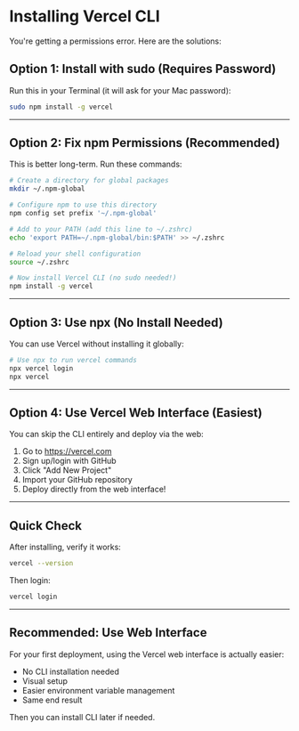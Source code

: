 # Installing Vercel CLI

You're getting a permissions error. Here are the solutions:

## Option 1: Install with sudo (Requires Password)

Run this in your Terminal (it will ask for your Mac password):

```bash
sudo npm install -g vercel
```

---

## Option 2: Fix npm Permissions (Recommended)

This is better long-term. Run these commands:

```bash
# Create a directory for global packages
mkdir ~/.npm-global

# Configure npm to use this directory
npm config set prefix '~/.npm-global'

# Add to your PATH (add this line to ~/.zshrc)
echo 'export PATH=~/.npm-global/bin:$PATH' >> ~/.zshrc

# Reload your shell configuration
source ~/.zshrc

# Now install Vercel CLI (no sudo needed!)
npm install -g vercel
```

---

## Option 3: Use npx (No Install Needed)

You can use Vercel without installing it globally:

```bash
# Use npx to run vercel commands
npx vercel login
npx vercel
```

---

## Option 4: Use Vercel Web Interface (Easiest)

You can skip the CLI entirely and deploy via the web:
1. Go to https://vercel.com
2. Sign up/login with GitHub
3. Click "Add New Project"
4. Import your GitHub repository
5. Deploy directly from the web interface!

---

## Quick Check

After installing, verify it works:

```bash
vercel --version
```

Then login:

```bash
vercel login
```

---

## Recommended: Use Web Interface

For your first deployment, using the Vercel web interface is actually easier:
- No CLI installation needed
- Visual setup
- Easier environment variable management
- Same end result

Then you can install CLI later if needed.


